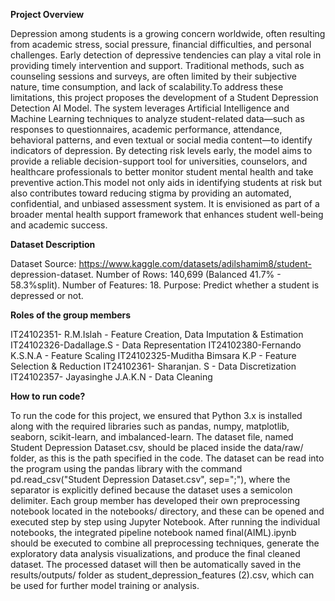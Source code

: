 **Project Overview**

Depression among students is a growing concern worldwide, often resulting from
academic stress, social pressure, financial difficulties, and personal challenges.
Early detection of depressive tendencies can play a vital role in providing timely
intervention and support. Traditional methods, such as counseling sessions and
surveys, are often limited by their subjective nature, time consumption, and lack of
scalability.To address these limitations, this project proposes the development of a Student
Depression Detection AI Model. The system leverages Artificial Intelligence and
Machine Learning techniques to analyze student-related data—such as responses to
questionnaires, academic performance, attendance, behavioral patterns, and even
textual or social media content—to identify indicators of depression. By detecting
risk levels early, the model aims to provide a reliable decision-support tool for
universities, counselors, and healthcare professionals to better monitor student
mental health and take preventive action.This model not only aids in identifying students at risk but also contributes toward
reducing stigma by providing an automated, confidential, and unbiased assessment
system. It is envisioned as part of a broader mental health support framework that
enhances student well-being and academic success.

**Dataset Description**

Dataset Source: https://www.kaggle.com/datasets/adilshamim8/student-
depression-dataset. Number of Rows: 140,699 (Balanced 41.7% - 58.3%split). Number of Features: 18. Purpose: Predict whether a student is depressed or not.

**Roles of the group members**

IT24102351- R.M.Islah - Feature Creation, Data Imputation & Estimation
IT24102326-Dadallage.S - Data Representation
IT24102380-Fernando K.S.N.A - Feature Scaling
IT24102325-Muditha Bimsara K.P - Feature Selection & Reduction
IT24102361- Sharanjan. S - Data Discretization
IT24102357- Jayasinghe J.A.K.N - Data Cleaning

**How to run code?**

To run the code for this project, we ensured that Python 3.x is installed along with the required libraries such as pandas, numpy, matplotlib, seaborn, scikit-learn, and imbalanced-learn. The dataset file, named Student Depression Dataset.csv, should be placed inside the data/raw/ folder, as this is the path specified in the code. The dataset can be read into the program using the pandas library with the command pd.read_csv("Student Depression Dataset.csv", sep=";"), where the separator is explicitly defined because the dataset uses a semicolon delimiter. Each group member has developed their own preprocessing notebook located in the notebooks/ directory, and these can be opened and executed step by step using Jupyter Notebook. After running the individual notebooks, the integrated pipeline notebook named final(AIML).ipynb should be executed to combine all preprocessing techniques, generate the exploratory data analysis visualizations, and produce the final cleaned dataset. The processed dataset will then be automatically saved in the results/outputs/ folder as student_depression_features (2).csv, which can be used for further model training or analysis.
